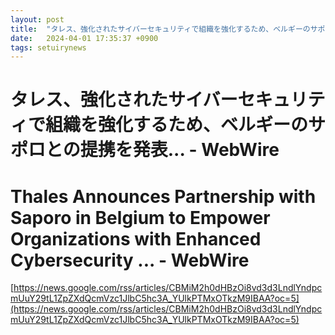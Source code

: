 ```yaml
---
layout: post
title:  "タレス、強化されたサイバーセキュリティで組織を強化するため、ベルギーのサポロとの提携を発表... - WebWire"
date:   2024-04-01 17:35:37 +0900
tags: setuirynews 
---
```


# タレス、強化されたサイバーセキュリティで組織を強化するため、ベルギーのサポロとの提携を発表... - WebWire



# Thales Announces Partnership with Saporo in Belgium to Empower Organizations with Enhanced Cybersecurity ... - WebWire

[https://news.google.com/rss/articles/CBMiM2h0dHBzOi8vd3d3LndlYndpcmUuY29tL1ZpZXdQcmVzc1JlbC5hc3A_YUlkPTMxOTkzM9IBAA?oc=5](https://news.google.com/rss/articles/CBMiM2h0dHBzOi8vd3d3LndlYndpcmUuY29tL1ZpZXdQcmVzc1JlbC5hc3A_YUlkPTMxOTkzM9IBAA?oc=5)

